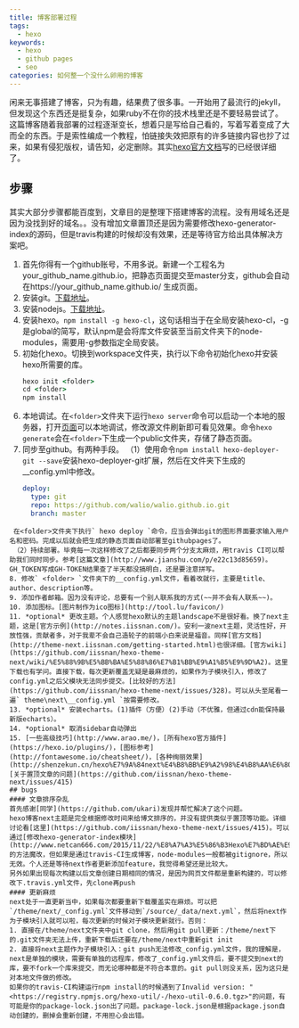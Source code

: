 ```yaml
---
title: 博客部署过程
tags:
  - hexo
keywords:
  - hexo
  - github pages
  - seo
categories: 如何整一个没什么卵用的博客
---
```

闲来无事搭建了博客，只为有趣，结果费了很多事。一开始用了最流行的jekyll，但发现这个东西还是挺复杂，如果ruby不在你的技术栈里还是不要轻易尝试了。这篇博客随着我部署的过程逐渐变长，想着只是写给自己看的，写着写着变成了大而全的东西。于是索性编成一个教程，怕链接失效把原有的许多链接内容也抄了过来，如果有侵犯版权，请告知，必定删除。其实[hexo官方文档](https://hexo.io/zh-cn/docs/)写的已经很详细了。
<!-- more -->
## 步骤
其实大部分步骤都能百度到，文章目的是整理下搭建博客的流程。没有用域名还是因为没找到好的域名。。没有增加文章置顶还是因为需要修改hexo-generator-index的源码，但是travis构建的时候却没有效果，还是等待官方给出具体解决方案吧。
1. 首先你得有一个github账号，不用多说。新建一个工程名为your_github_name.github.io，把静态页面提交至master分支，github会自动在https://your_github_name.github.io/ 生成页面。
2. 安装git。[下载地址](https://git-scm.com/downloads)。
3. 安装nodejs。[下载地址](https://nodejs.org/)。
4. 安装hexo。` npm install -g hexo-cl `，这句话相当于在全局安装hexo-cl，-g是global的简写，默认npm是会将库文件安装至当前文件夹下的node-modules，需要用-g参数指定全局安装。
5. 初始化hexo。切换到workspace文件夹，执行以下命令初始化hexo并安装hexo所需要的库。
   ```cmd
   hexo init <folder>
   cd <folder>
   npm install
   ```
6. 本地调试。在`<folder>`文件夹下运行` hexo server `命令可以启动一个本地的服务器，打开[页面](http://localhost:4000/)可以本地调试，修改源文件刷新即可看见效果。命令` hexo generate `会在`<folder>`下生成一个public文件夹，存储了静态页面。
7. 同步至github。有两种手段。
   （1）使用命令` npm install hexo-deployer-git --save `安装hexo-deployer-git扩展，然后在<folder>文件夹下生成的__config.yml中修改。
   ```yaml
   deploy:
     type: git
     repo: https://github.com/walio/walio.github.io.git
     branch: master
  ```
   在<folder>文件夹下执行` hexo deploy `命令，应当会弹出git的图形界面要求输入用户名和密码。完成以后就会把生成的静态页面自动部署至githubpages了。
   （2）持续部署。毕竟每一次这样修改了之后都要同步两个分支太麻烦，用travis CI可以帮助我们同时同步。参考[这篇文章](http://www.jianshu.com/p/e22c13d85659)。GH_TOKEN写成GH-TOKEN结果查了半天都没搞明白，还是要注意拼写。
8. 修改` <folder> `文件夹下的__config.yml文件，看着改就行，主要是title、author、description等。
9. 添加作者邮箱。因为没有评论，总要有一个别人联系我的方式(~~并不会有人联系~~)。
10. 添加图标。[图片制作为ico图标](http://tool.lu/favicon/)
11. *optional* 更改主题。个人感觉hexo默认的主题landscape不是很好看。换了next主题，这是[官方示例](http://notes.iissnan.com/)。安利一波next主题，灵活性好，开放性强，贡献者多，对于我辈不会自己造轮子的前端小白来说是福音。同样[官方文档](http://theme-next.iissnan.com/getting-started.html)也很详细。[官方wiki](https://github.com/iissnan/hexo-theme-next/wiki/%E5%88%9B%E5%BB%BA%E5%88%86%E7%B1%BB%E9%A1%B5%E9%9D%A2)。这里下载也有学问。直接下载，每次更新覆盖无疑是最麻烦的，如果作为子模块引入，修改了config.yml之后父模块无法同步提交。[比较好的方法](https://github.com/iissnan/hexo-theme-next/issues/328)。可以从头至尾看一遍` theme\next\__config.yml `按需要修改。
13. *optional* 安装echarts。(1)插件（方便）(2)手动（不优雅，但通过cdn能保持最新版echarts）。
14. *optional* 取消sidebar自动弹出
15. [一些高级技巧](http://www.arao.me/)，[所有hexo官方插件](https://hexo.io/plugins/)，[图标参考](http://fontawesome.io/cheatsheet/)，[各种绚丽效果](http://shenzekun.cn/hexo%E7%9A%84next%E4%B8%BB%E9%A2%98%E4%B8%AA%E6%80%A7%E5%8C%96%E9%85%8D%E7%BD%AE%E6%95%99%E7%A8%8B.html)
[关于置顶文章的问题](https://github.com/iissnan/hexo-theme-next/issues/415)
## bugs
#### 文章排序杂乱
首先感谢[同学](https://github.com/ukari)发现并帮忙解决了这个问题。
hexo博客next主题是完全根据修改时间来给博文排序的，并没有提供类似于置顶等功能。详细讨论看[这里](https://github.com/iissnan/hexo-theme-next/issues/415)。可以通过[修改hexo-generator-index模块](http://www.netcan666.com/2015/11/22/%E8%A7%A3%E5%86%B3Hexo%E7%BD%AE%E9%A1%B6%E9%97%AE%E9%A2%98/)的方法魔改，但如果是通过travis-CI生成博客，node-modules一般都被gitignore，所以无效。个人还是等待next作者更新添加feature，我觉得希望还是比较大。
另外如果出现每次构建以后文章创建日期相同的情况，是因为网页文件都是重新构建的，可以修改下.travis.yml文件，先clone再push
#### 更新麻烦
next处于一直更新当中，如果每次都要重新下载覆盖实在麻烦。可以把`/theme/next/_config.yml`文件移动到`/source/_data/next.yml`，然后将next作为子模块引入就可以啦，每次更新的时候对子模块更新就行。否则：
1. 直接在/theme/next文件夹中git clone，然后用git pull更新：/theme/next下的.git文件夹无法上传，重新下载后还要在/theme/next中重新git init
2. 直接将next主题作为子模块引入：git push无法修改_config.yml文件，我的理解是，next是单独的模块，需要有单独的远程库，修改了_config.yml文件后，要不提交到next的库，要不fork一个库来提交，而无论哪种都是不符合本意的。git pull则没关系，因为这只是对本地文件做的修改。
如果你的travis-CI构建运行npm install的时候遇到了Invalid version: "<https://registry.npmjs.org/hexo-util/-/hexo-util-0.6.0.tgz>"的问题，有可能是你的package-lock.json出了问题。package-lock.json是根据package.json自动创建的，删掉会重新创建，不用担心会出错。
